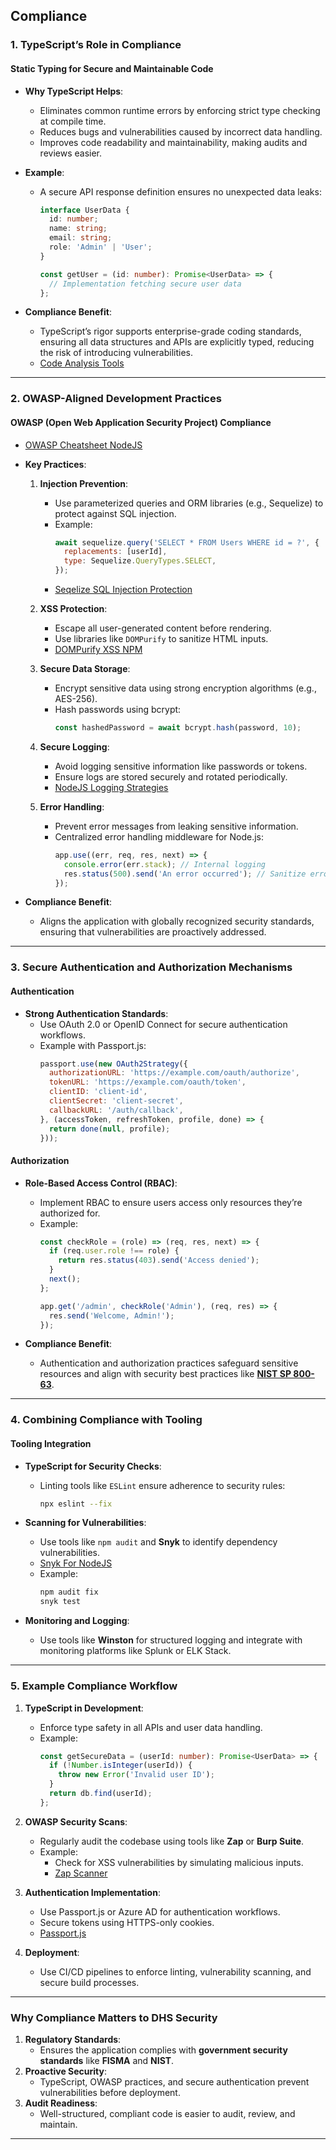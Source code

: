 ## **Compliance**

### **1. TypeScript’s Role in Compliance**

#### **Static Typing for Secure and Maintainable Code**
- **Why TypeScript Helps**:
  - Eliminates common runtime errors by enforcing strict type checking at compile time.
  - Reduces bugs and vulnerabilities caused by incorrect data handling.
  - Improves code readability and maintainability, making audits and reviews easier.

- **Example**:
  - A secure API response definition ensures no unexpected data leaks:
    ```typescript
    interface UserData {
      id: number;
      name: string;
      email: string;
      role: 'Admin' | 'User';
    }

    const getUser = (id: number): Promise<UserData> => {
      // Implementation fetching secure user data
    };
    ```

- **Compliance Benefit**:
  - TypeScript’s rigor supports enterprise-grade coding standards, ensuring all data structures and APIs are explicitly typed, reducing the risk of introducing vulnerabilities.
  - [Code Analysis Tools](https://owasp.org/www-community/Source_Code_Analysis_Tools)

---

### **2. OWASP-Aligned Development Practices**

#### **OWASP (Open Web Application Security Project) Compliance**
- [OWASP Cheatsheet NodeJS](https://cheatsheetseries.owasp.org/cheatsheets/Nodejs_Security_Cheat_Sheet.html)
- **Key Practices**:
  1. **Injection Prevention**:
     - Use parameterized queries and ORM libraries (e.g., Sequelize) to protect against SQL injection.
     - Example:
       ```javascript
       await sequelize.query('SELECT * FROM Users WHERE id = ?', {
         replacements: [userId],
         type: Sequelize.QueryTypes.SELECT,
       });
     - [Seqelize SQL Injection Protection](https://sequelize.org/docs/v7/querying/raw-queries/)

  2. **XSS Protection**:
     - Escape all user-generated content before rendering.
     - Use libraries like `DOMPurify` to sanitize HTML inputs.
     - [DOMPurify XSS NPM](https://www.npmjs.com/package/dompurify)

  3. **Secure Data Storage**:
     - Encrypt sensitive data using strong encryption algorithms (e.g., AES-256).
     - Hash passwords using bcrypt:
       ```javascript
       const hashedPassword = await bcrypt.hash(password, 10);
       ```

  4. **Secure Logging**:
     - Avoid logging sensitive information like passwords or tokens.
     - Ensure logs are stored securely and rotated periodically.
     - [NodeJS Logging Strategies](../STAGING/8-NODEJS-LOGGING.MD)

  5. **Error Handling**:
     - Prevent error messages from leaking sensitive information.
     - Centralized error handling middleware for Node.js:
       ```javascript
       app.use((err, req, res, next) => {
         console.error(err.stack); // Internal logging
         res.status(500).send('An error occurred'); // Sanitize error response
       });
       ```

- **Compliance Benefit**:
  - Aligns the application with globally recognized security standards, ensuring that vulnerabilities are proactively addressed.

---

### **3. Secure Authentication and Authorization Mechanisms**

#### **Authentication**
- **Strong Authentication Standards**:
  - Use OAuth 2.0 or OpenID Connect for secure authentication workflows.
  - Example with Passport.js:
    ```javascript
    passport.use(new OAuth2Strategy({
      authorizationURL: 'https://example.com/oauth/authorize',
      tokenURL: 'https://example.com/oauth/token',
      clientID: 'client-id',
      clientSecret: 'client-secret',
      callbackURL: '/auth/callback',
    }, (accessToken, refreshToken, profile, done) => {
      return done(null, profile);
    }));
    ```

#### **Authorization**
- **Role-Based Access Control (RBAC)**:
  - Implement RBAC to ensure users access only resources they’re authorized for.
  - Example:
    ```javascript
    const checkRole = (role) => (req, res, next) => {
      if (req.user.role !== role) {
        return res.status(403).send('Access denied');
      }
      next();
    };

    app.get('/admin', checkRole('Admin'), (req, res) => {
      res.send('Welcome, Admin!');
    });
    ```

- **Compliance Benefit**:
  - Authentication and authorization practices safeguard sensitive resources and align with security best practices like [**NIST SP 800-63**](https://pages.nist.gov/800-63-3/).

---

### **4. Combining Compliance with Tooling**

#### **Tooling Integration**
- **TypeScript for Security Checks**:
  - Linting tools like `ESLint` ensure adherence to security rules:
    ```bash
    npx eslint --fix
    ```

- **Scanning for Vulnerabilities**:
  - Use tools like `npm audit` and **Snyk** to identify dependency vulnerabilities.
  - [Snyk For NodeJS](https://security.snyk.io/package/npm/nodejs)
  - Example:
    ```bash
    npm audit fix
    snyk test
    ```

- **Monitoring and Logging**:
  - Use tools like **Winston** for structured logging and integrate with monitoring platforms like Splunk or ELK Stack.

---

### **5. Example Compliance Workflow**

1. **TypeScript in Development**:
   - Enforce type safety in all APIs and user data handling.
   - Example:
     ```typescript
     const getSecureData = (userId: number): Promise<UserData> => {
       if (!Number.isInteger(userId)) {
         throw new Error('Invalid user ID');
       }
       return db.find(userId);
     };
     ```

2. **OWASP Security Scans**:
   - Regularly audit the codebase using tools like **Zap** or **Burp Suite**.
   - Example:
     - Check for XSS vulnerabilities by simulating malicious inputs.
     - [Zap Scanner](https://www.zaproxy.org/)

3. **Authentication Implementation**:
   - Use Passport.js or Azure AD for authentication workflows.
   - Secure tokens using HTTPS-only cookies.
   - [Passport.js](https://www.passportjs.org/)

4. **Deployment**:
   - Use CI/CD pipelines to enforce linting, vulnerability scanning, and secure build processes.

---

### **Why Compliance Matters to DHS Security**

1. **Regulatory Standards**:
   - Ensures the application complies with **government security standards** like **FISMA** and **NIST**.
2. **Proactive Security**:
   - TypeScript, OWASP practices, and secure authentication prevent vulnerabilities before deployment.
3. **Audit Readiness**:
   - Well-structured, compliant code is easier to audit, review, and maintain.

---
